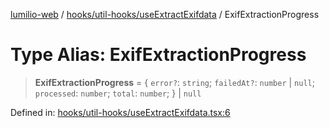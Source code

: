 [lumilio-web](../../../../modules.md) / [hooks/util-hooks/useExtractExifdata](../index.md) / ExifExtractionProgress

# Type Alias: ExifExtractionProgress

> **ExifExtractionProgress** = \{ `error?`: `string`; `failedAt?`: `number` \| `null`; `processed`: `number`; `total`: `number`; \} \| `null`

Defined in: [hooks/util-hooks/useExtractExifdata.tsx:6](https://github.com/EdwinZhanCN/Lumilio-Photos/blob/03970823ed92f529d8017eeae43ca1cadd7110c3/web/src/hooks/util-hooks/useExtractExifdata.tsx#L6)

